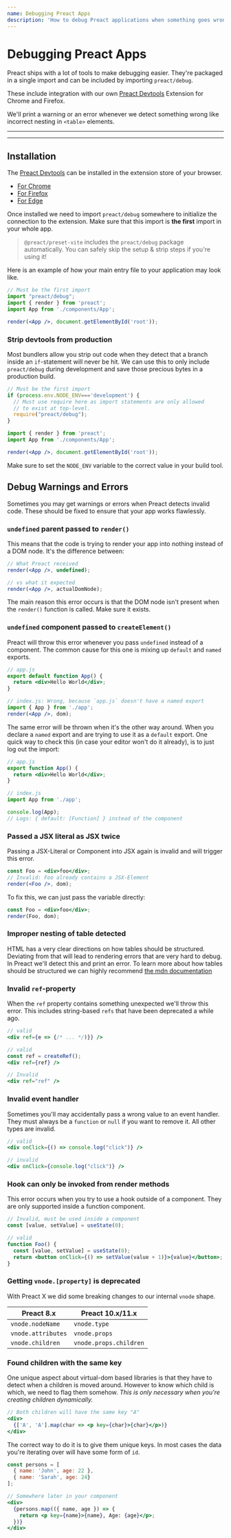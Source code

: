 ```yaml
---
name: Debugging Preact Apps
description: 'How to debug Preact applications when something goes wrong.'
---
```


# Debugging Preact Apps

Preact ships with a lot of tools to make debugging easier. They're packaged in a single import and can be included by importing `preact/debug`.

These include integration with our own [Preact Devtools] Extension for Chrome and Firefox.

We'll print a warning or an error whenever we detect something wrong like incorrect nesting in `<table>` elements.

---

<div><toc></toc></div>

---

## Installation

The [Preact Devtools] can be installed in the extension store of your browser.

- [For Chrome](https://chrome.google.com/webstore/detail/preact-developer-tools/ilcajpmogmhpliinlbcdebhbcanbghmd)
- [For Firefox](https://addons.mozilla.org/en-US/firefox/addon/preact-devtools/)
- [For Edge](https://microsoftedge.microsoft.com/addons/detail/hdkhobcafnfejjieimdkmjaiihkjpmhk)

Once installed we need to import `preact/debug` somewhere to initialize the connection to the extension. Make sure that this import is **the first** import in your whole app.

> `@preact/preset-vite` includes the `preact/debug` package automatically. You can safely skip the setup & strip steps if you're using it!

Here is an example of how your main entry file to your application may look like.

```jsx
// Must be the first import
import "preact/debug";
import { render } from 'preact';
import App from './components/App';

render(<App />, document.getElementById('root'));
```

### Strip devtools from production

Most bundlers allow you strip out code when they detect that a branch inside an `if`-statement will never be hit. We can use this to only include `preact/debug` during development and save those precious bytes in a production build.

```jsx
// Must be the first import
if (process.env.NODE_ENV==='development') {
  // Must use require here as import statements are only allowed
  // to exist at top-level.
  require("preact/debug");
}

import { render } from 'preact';
import App from './components/App';

render(<App />, document.getElementById('root'));
```

Make sure to set the `NODE_ENV` variable to the correct value in your build tool.

## Debug Warnings and Errors

Sometimes you may get warnings or errors when Preact detects invalid code. These should be fixed to ensure that your app works flawlessly.

### `undefined` parent passed to `render()`

This means that the code is trying to render your app into nothing instead of a DOM node. It's the difference between:

```jsx
// What Preact received
render(<App />, undefined);

// vs what it expected
render(<App />, actualDomNode);
```

The main reason this error occurs is that the DOM node isn't present when the `render()` function is called. Make sure it exists.

### `undefined` component passed to `createElement()`

Preact will throw this error whenever you pass `undefined` instead of a component. The common cause for this one is mixing up `default` and `named` exports.

```jsx
// app.js
export default function App() {
  return <div>Hello World</div>;
}

// index.js: Wrong, because `app.js` doesn't have a named export
import { App } from './app';
render(<App />, dom);
```

The same error will be thrown when it's the other way around. When you declare a `named` export and are trying to use it as a `default` export. One quick way to check this (in case your editor won't do it already), is to just log out the import:

```jsx
// app.js
export function App() {
  return <div>Hello World</div>;
}

// index.js
import App from './app';

console.log(App);
// Logs: { default: [Function] } instead of the component
```

### Passed a JSX literal as JSX twice

Passing a JSX-Literal or Component into JSX again is invalid and will trigger this error.

```jsx
const Foo = <div>foo</div>;
// Invalid: Foo already contains a JSX-Element
render(<Foo />, dom);
```

To fix this, we can just pass the variable directly:

```jsx
const Foo = <div>foo</div>;
render(Foo, dom);
```

### Improper nesting of table detected

HTML has a very clear directions on how tables should be structured. Deviating from that will lead to rendering errors that are very hard to debug. In Preact we'll detect this and print an error. To learn more about how tables should be structured we can highly recommend [the mdn documentation](https://developer.mozilla.org/en-US/docs/Learn/HTML/Tables/Basics)

### Invalid `ref`-property

When the `ref` property contains something unexpected we'll throw this error. This includes string-based `refs` that have been deprecated a while ago.

```jsx
// valid
<div ref={e => {/* ... */)}} />

// valid
const ref = createRef();
<div ref={ref} />

// Invalid
<div ref="ref" />
```

### Invalid event handler

Sometimes you'll may accidentally pass a wrong value to an event handler. They must always be a `function` or `null` if you want to remove it. All other types are invalid.

```jsx
// valid
<div onClick={() => console.log("click")} />

// invalid
<div onClick={console.log("click")} />
```

### Hook can only be invoked from render methods

This error occurs when you try to use a hook outside of a component. They are only supported inside a function component.

```jsx
// Invalid, must be used inside a component
const [value, setValue] = useState(0);

// valid
function Foo() {
  const [value, setValue] = useState(0);
  return <button onClick={() => setValue(value + 1)}>{value}</button>;
}
```

### Getting `vnode.[property]` is deprecated

With Preact X we did some breaking changes to our internal `vnode` shape.

| Preact 8.x         | Preact 10.x/11.x       | 
| ------------------ | ---------------------- |
| `vnode.nodeName`   | `vnode.type`           |
| `vnode.attributes` | `vnode.props`          |
| `vnode.children`   | `vnode.props.children` |

### Found children with the same key

One unique aspect about virtual-dom based libraries is that they have to detect when a children is moved around. However to know which child is which, we need to flag them somehow. _This is only necessary when you're creating children dynamically._

```jsx
// Both children will have the same key "A"
<div>
  {['A', 'A'].map(char => <p key={char}>{char}</p>)}
</div>
```

The correct way to do it is to give them unique keys. In most cases the data you're iterating over will have some form of `id`.

```jsx
const persons = [
  { name: 'John', age: 22 },
  { name: 'Sarah', age: 24}
];

// Somewhere later in your component
<div>
  {persons.map(({ name, age }) => {
    return <p key={name}>{name}, Age: {age}</p>;
  })}
</div>
```

[Preact Devtools]: https://preactjs.github.io/preact-devtools/
